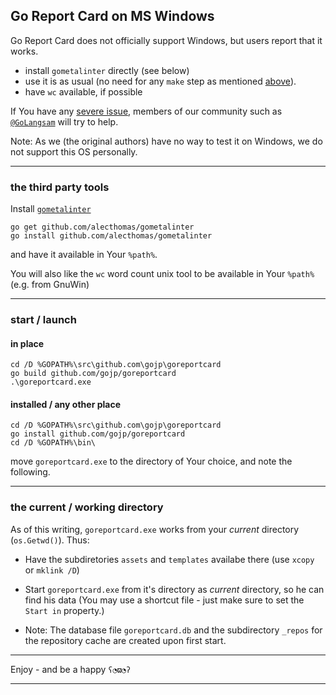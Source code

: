 ## Go Report Card on MS Windows

Go Report Card does not officially support Windows, but users report that it works.

- install `gometalinter` directly (see below)
- use it is as usual (no need for any `make` step as mentioned [above](README.me)).
- have `wc` available, if possible

If You have any [severe issue](https://github.com/gojp/goreportcard/issues), members of our community such as [`@GoLangsam`](https://github.com/GoLangsam) will try to help.

Note: As we (the original authors) have no way to test it on Windows, we do not support this OS personally.

---
### the third party tools

Install [`gometalinter`](https://github.com/alecthomas/gometalinter)

	go get github.com/alecthomas/gometalinter
	go install github.com/alecthomas/gometalinter

and have it available in Your `%path%`.

You will also like the `wc` word count unix tool to be available in Your `%path%` (e.g. from GnuWin)

---
### start / launch

#### in place

	cd /D %GOPATH%\src\github.com\gojp\goreportcard
	go build github.com/gojp/goreportcard
	.\goreportcard.exe

#### installed / any other place

	cd /D %GOPATH%\src\github.com\gojp\goreportcard
	go install github.com/gojp/goreportcard
	cd /D %GOPATH%\bin\

move `goreportcard.exe` to the directory of Your choice, and note the following.

---
### the current / working directory

As of this writing, `goreportcard.exe` works from your *current* directory (`os.Getwd()`). Thus:

- Have the subdiretories `assets` and `templates` availabe there (use `xcopy` or `mklink /D`)

- Start `goreportcard.exe` from it's directory as *current* directory, so he can find his data
  (You may use a shortcut file - just make sure to set the `Start in` property.)

- Note: The database file `goreportcard.db` and the subdirectory `_repos` for the repository cache are created upon first start.

---
Enjoy - and be a happy `ʕ◔ϖ◔ʔ`

---
